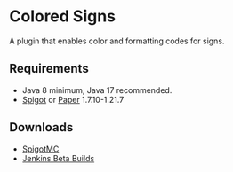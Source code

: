 # Colored Signs

A plugin that enables color and formatting codes for signs.

## Requirements

- Java 8 minimum, Java 17 recommended.
- [Spigot](https://www.spigotmc.org/) or [Paper](https://papermc.io/downloads/paper) 1.7.10-1.21.7

## Downloads

- [SpigotMC](https://www.spigotmc.org/resources/31676/)
- [Jenkins Beta Builds](https://jenkins.sirblobman.xyz/job/SirBlobman/job/Colored-Signs/job/main/)
